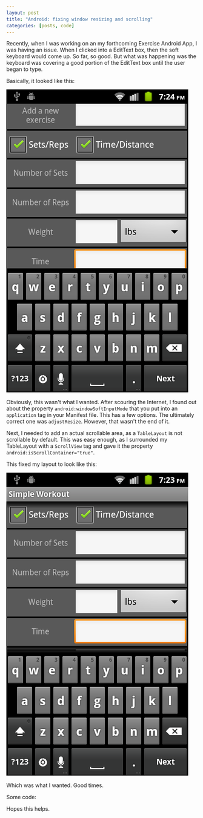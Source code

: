 ```yaml
---
layout: post
title: "Android: fixing window resizing and scrolling"
categories: [posts, code]
---
```

Recently, when I was working on an my forthcoming Exercise Android App, I was having an issue. When I clicked into a EditText box, then the soft keyboard would come up. So far, so good. But what was happening was the keyboard was covering a good portion of the EditText box until the user began to type.

Basically, it looked like this:

<img src="/media/android_bad_scroll.png" alt="Android Bad Scroll" title="Android Bad Scroll" />

Obviously, this wasn't what I wanted. After scouring the Internet, I found out about the property <code>android:windowSoftInputMode</code> that you put into an <code>application</code> tag in your Manifest file. This has a few options. The ultimately correct one was <code>adjustResize</code>. However, that wasn't the end of it.

Next, I needed to add an actual scrollable area, as a <code>TableLayout</code> is not scrollable by default. This was easy enough, as I surrounded my TableLayout with a <code>ScrollView</code> tag and gave it the property <code>android:isScrollContainer="true"</code>.

This fixed my layout to look like this:

<img src="/media/android_good_scroll.png" alt="Android Good Scroll" title="Android Good Scroll" />

Which was what I wanted. Good times.

Some code:

<script src="https://gist.github.com/1172700.js"></script>

Hopes this helps.